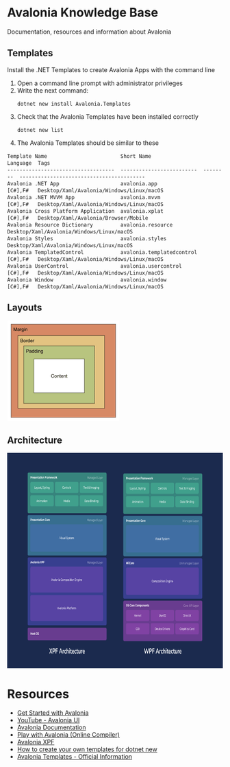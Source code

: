 # Avalonia Knowledge Base
Documentation, resources and information about Avalonia


## Templates
Install the .NET Templates to create Avalonia Apps with the command line
1) Open a command line prompt with administrator privileges
2) Write the next command:
   ```
   dotnet new install Avalonia.Templates
   ```
3) Check that the Avalonia Templates have been installed correctly
   ```
   dotnet new list
   ```  
4) The Avalonia Templates should be similar to these
  ```
Template Name                        Short Name                 Language  Tags
-----------------------------------  -------------------------  --------  -----------------------------------------
Avalonia .NET App                    avalonia.app               [C#],F#   Desktop/Xaml/Avalonia/Windows/Linux/macOS
Avalonia .NET MVVM App               avalonia.mvvm              [C#],F#   Desktop/Xaml/Avalonia/Windows/Linux/macOS
Avalonia Cross Platform Application  avalonia.xplat             [C#],F#   Desktop/Xaml/Avalonia/Browser/Mobile
Avalonia Resource Dictionary         avalonia.resource                    Desktop/Xaml/Avalonia/Windows/Linux/macOS
Avalonia Styles                      avalonia.styles                      Desktop/Xaml/Avalonia/Windows/Linux/macOS
Avalonia TemplatedControl            avalonia.templatedcontrol  [C#],F#   Desktop/Xaml/Avalonia/Windows/Linux/macOS
Avalonia UserControl                 avalonia.usercontrol       [C#],F#   Desktop/Xaml/Avalonia/Windows/Linux/macOS
Avalonia Window                      avalonia.window            [C#],F#   Desktop/Xaml/Avalonia/Windows/Linux/macOS
  ```


## Layouts

<img src="/assets/images/Avalonia_Layout.png" />


## Architecture

<img src="/assets/images/Avalonia_Architecture.png" width="800" height="502" />


# Resources
* [Get Started with Avalonia](https://avaloniaui.net/gettingstarted)
* [YouTube - Avalonia UI](https://www.youtube.com/@avaloniaui/videos)
* [Avalonia Documentation](https://docs.avaloniaui.net/)
* [Play with Avalonia (Online Compiler)](https://play.avaloniaui.net/)
* [Avalonia XPF](https://avaloniaui.net/xpf)
* [How to create your own templates for dotnet new](https://devblogs.microsoft.com/dotnet/how-to-create-your-own-templates-for-dotnet-new/)
* [Avalonia Templates - Official Information](https://github.com/avaloniaui/avalonia-dotnet-templates)
